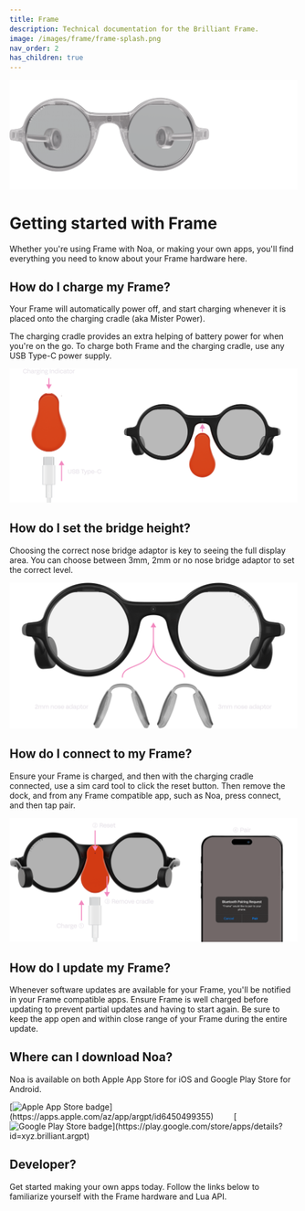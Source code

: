 ```yaml
---
title: Frame
description: Technical documentation for the Brilliant Frame.
image: /images/frame/frame-splash.png
nav_order: 2
has_children: true
---
```


![Brilliant Frame](/frame/images/frame-splash.png)

# Getting started with Frame

Whether you're using Frame with Noa, or making your own apps, you'll find everything you need to know about your Frame hardware here.

## How do I charge my Frame?

Your Frame will automatically power off, and start charging whenever it is placed onto the charging cradle (aka Mister Power).

The charging cradle provides an extra helping of battery power for when you're on the go. To charge both Frame and the charging cradle, use any USB Type-C power supply.

![Charging Frame](/frame/images/frame-charging-diagram.png)

## How do I set the bridge height?

Choosing the correct nose bridge adaptor is key to seeing the full display area. You can choose between 3mm, 2mm or no nose bridge adaptor to set the correct level.

![Frame nose bridge height](/frame/images/frame-nose-bridge-diagram.png)

## How do I connect to my Frame?

Ensure your Frame is charged, and then with the charging cradle connected, use a sim card tool to click the reset button. Then remove the dock, and from any Frame compatible app, such as Noa, press connect, and then tap pair.

![Pairing Frame to Noa](/frame/images/frame-pairing-diagram.png)

## How do I update my Frame?

Whenever software updates are available for your Frame, you'll be notified in your Frame compatible apps. Ensure Frame is well charged before updating to prevent partial updates and having to start again. Be sure to keep the app open and within close range of your Frame during the entire update.

## Where can I download Noa?

Noa is available on both Apple App Store for iOS and Google Play Store for Android.

<div style="text-align:left" markdown="1">
[<img src="https://upload.wikimedia.org/wikipedia/commons/3/3c/Download_on_the_App_Store_Badge.svg" alt="Apple App Store badge" width="125"/>](https://apps.apple.com/az/app/argpt/id6450499355)
&nbsp;&nbsp;&nbsp;&nbsp;&nbsp;&nbsp;&nbsp;
[<img src="https://upload.wikimedia.org/wikipedia/commons/7/78/Google_Play_Store_badge_EN.svg" alt="Google Play Store badge" width="125"/>](https://play.google.com/store/apps/details?id=xyz.brilliant.argpt)
</div>

## Developer?

Get started making your own apps today. Follow the links below to familiarize yourself with the Frame hardware and Lua API.